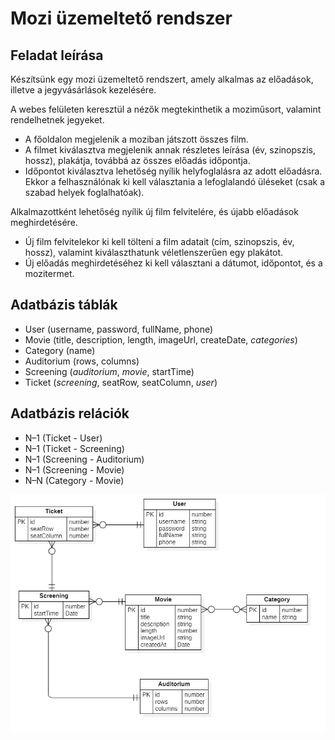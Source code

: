 # Mozi üzemeltető rendszer

## Feladat leírása
Készítsünk egy mozi üzemeltető rendszert, amely alkalmas az előadások, illetve a jegyvásárlások kezelésére.

A webes felületen keresztül a nézők megtekinthetik a moziműsort, valamint rendelhetnek jegyeket.
-	A főoldalon megjelenik a moziban játszott összes film.
-	A filmet kiválasztva megjelenik annak részletes leírása (év, szinopszis, hossz), plakátja, továbbá az összes előadás időpontja.
-	Időpontot kiválasztva lehetőség nyílik helyfoglalásra az adott előadásra. Ekkor a felhasználónak ki kell választania a lefoglalandó üléseket (csak a szabad helyek foglalhatóak).

Alkalmazottként lehetőség nyílik új film felvitelére, és újabb előadások meghirdetésére.
-	Új film felvitelekor ki kell tölteni a film adatait (cím, szinopszis, év, hossz), valamint kiválaszthatunk véletlenszerűen egy plakátot.
-	Új előadás meghirdetéséhez ki kell választani a dátumot, időpontot, és a mozitermet.

## Adatbázis táblák
-	User (username, password, fullName, phone)
-	Movie (title, description, length, imageUrl, createDate, *categories*)
-	Category (name)
-	Auditorium (rows, columns)
-	Screening (*auditorium*, *movie*, startTime)
-	Ticket (*screening*, seatRow, seatColumn, *user*)

## Adatbázis relációk
-	N–1 (Ticket - User)
-	N–1 (Ticket - Screening)
-	N–1 (Screening - Auditorium)
-	N–1 (Screening - Movie)
-	N–N (Category - Movie)

![Relation Diagram](/ERDDiagram1.jpg)
